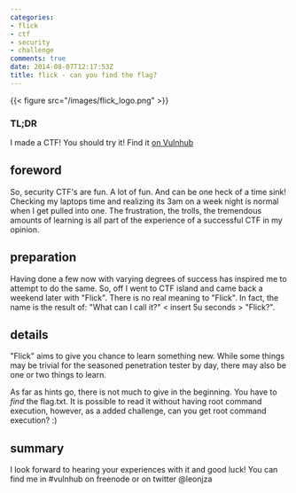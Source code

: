 ```yaml
---
categories:
- flick
- ctf
- security
- challenge
comments: true
date: 2014-08-07T12:17:53Z
title: flick - can you find the flag?
---
```


{{< figure src="/images/flick_logo.png" >}}

### TL;DR
I made a CTF! You should try it! Find it [on Vulnhub](http://vulnhub.com/entry/flick-1,99/)

## foreword
So, security CTF's are fun. A lot of fun. And can be one heck of a time sink! Checking my laptops time and realizing its 3am on a week night is normal when I get pulled into one. The frustration, the trolls, the tremendous amounts of learning is all part of the experience of a successful CTF in my opinion.

<!--more-->

## preparation
Having done a few now with varying degrees of success has inspired me to attempt to do the same. So, off I went to CTF island and came back a weekend later with "Flick". There is no real meaning to "Flick". In fact, the name is the result of: "What can I call it?" < insert 5u seconds > "Flick?".

## details
"Flick" aims to give you chance to learn something new. While some things may be trivial for the seasoned penetration tester by day, there may also be one or two things to learn.

As far as hints go, there is not much to give in the beginning. You have to *find* the flag.txt. It is possible to read it without having root command execution, however, as a added challenge, can you get root command execution? :)

## summary
I look forward to hearing your experiences with it and good luck! You can find me in #vulnhub on freenode or on twitter @leonjza
